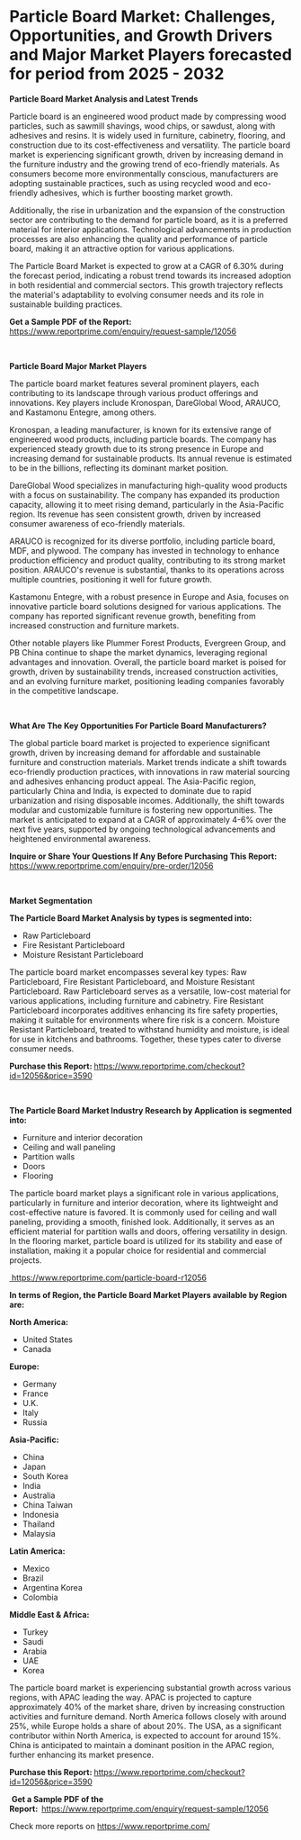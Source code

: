<p><h1>Particle Board Market: Challenges, Opportunities, and Growth Drivers and Major Market Players forecasted for period from 2025 - 2032</h1></p><p><strong>Particle Board Market Analysis and Latest Trends</strong></p>
<p><p>Particle board is an engineered wood product made by compressing wood particles, such as sawmill shavings, wood chips, or sawdust, along with adhesives and resins. It is widely used in furniture, cabinetry, flooring, and construction due to its cost-effectiveness and versatility. The particle board market is experiencing significant growth, driven by increasing demand in the furniture industry and the growing trend of eco-friendly materials. As consumers become more environmentally conscious, manufacturers are adopting sustainable practices, such as using recycled wood and eco-friendly adhesives, which is further boosting market growth.</p><p>Additionally, the rise in urbanization and the expansion of the construction sector are contributing to the demand for particle board, as it is a preferred material for interior applications. Technological advancements in production processes are also enhancing the quality and performance of particle board, making it an attractive option for various applications.</p><p>The Particle Board Market is expected to grow at a CAGR of 6.30% during the forecast period, indicating a robust trend towards its increased adoption in both residential and commercial sectors. This growth trajectory reflects the material's adaptability to evolving consumer needs and its role in sustainable building practices.</p></p>
<p><strong>Get a Sample PDF of the Report:&nbsp;</strong> <a href="https://www.reportprime.com/enquiry/request-sample/12056?utm_campaign=3548&utm_medium=2&utm_source=Github&utm_content=ia&utm_term=17032025&utm_id=particle-board">https://www.reportprime.com/enquiry/request-sample/12056</a></p>
<p>&nbsp;</p>
<p><strong>Particle Board Major Market Players</strong></p>
<p><p>The particle board market features several prominent players, each contributing to its landscape through various product offerings and innovations. Key players include Kronospan, DareGlobal Wood, ARAUCO, and Kastamonu Entegre, among others.</p><p>Kronospan, a leading manufacturer, is known for its extensive range of engineered wood products, including particle boards. The company has experienced steady growth due to its strong presence in Europe and increasing demand for sustainable products. Its annual revenue is estimated to be in the billions, reflecting its dominant market position.</p><p>DareGlobal Wood specializes in manufacturing high-quality wood products with a focus on sustainability. The company has expanded its production capacity, allowing it to meet rising demand, particularly in the Asia-Pacific region. Its revenue has seen consistent growth, driven by increased consumer awareness of eco-friendly materials.</p><p>ARAUCO is recognized for its diverse portfolio, including particle board, MDF, and plywood. The company has invested in technology to enhance production efficiency and product quality, contributing to its strong market position. ARAUCO's revenue is substantial, thanks to its operations across multiple countries, positioning it well for future growth.</p><p>Kastamonu Entegre, with a robust presence in Europe and Asia, focuses on innovative particle board solutions designed for various applications. The company has reported significant revenue growth, benefiting from increased construction and furniture markets.</p><p>Other notable players like Plummer Forest Products, Evergreen Group, and PB China continue to shape the market dynamics, leveraging regional advantages and innovation. Overall, the particle board market is poised for growth, driven by sustainability trends, increased construction activities, and an evolving furniture market, positioning leading companies favorably in the competitive landscape.</p></p>
<p>&nbsp;</p>
<p><strong>What Are The Key Opportunities For Particle Board Manufacturers?</strong></p>
<p><p>The global particle board market is projected to experience significant growth, driven by increasing demand for affordable and sustainable furniture and construction materials. Market trends indicate a shift towards eco-friendly production practices, with innovations in raw material sourcing and adhesives enhancing product appeal. The Asia-Pacific region, particularly China and India, is expected to dominate due to rapid urbanization and rising disposable incomes. Additionally, the shift towards modular and customizable furniture is fostering new opportunities. The market is anticipated to expand at a CAGR of approximately 4-6% over the next five years, supported by ongoing technological advancements and heightened environmental awareness.</p></p>
<p><strong>Inquire or Share Your Questions If Any Before Purchasing This Report:</strong> <a href="https://www.reportprime.com/enquiry/pre-order/12056?utm_campaign=3548&utm_medium=2&utm_source=Github&utm_content=ia&utm_term=17032025&utm_id=particle-board">https://www.reportprime.com/enquiry/pre-order/12056</a></p>
<p>&nbsp;</p>
<p><strong>Market Segmentation</strong></p>
<p><strong>The Particle Board Market Analysis by types is segmented into:</strong></p>
<p><ul><li>Raw Particleboard</li><li>Fire Resistant Particleboard</li><li>Moisture Resistant Particleboard</li></ul></p>
<p><p>The particle board market encompasses several key types: Raw Particleboard, Fire Resistant Particleboard, and Moisture Resistant Particleboard. Raw Particleboard serves as a versatile, low-cost material for various applications, including furniture and cabinetry. Fire Resistant Particleboard incorporates additives enhancing its fire safety properties, making it suitable for environments where fire risk is a concern. Moisture Resistant Particleboard, treated to withstand humidity and moisture, is ideal for use in kitchens and bathrooms. Together, these types cater to diverse consumer needs.</p></p>
<p><strong>Purchase this Report:&nbsp;</strong><a href="https://www.reportprime.com/checkout?id=12056&price=3590&utm_campaign=3548&utm_medium=2&utm_source=Github&utm_content=ia&utm_term=17032025&utm_id=particle-board">https://www.reportprime.com/checkout?id=12056&price=3590</a></p>
<p>&nbsp;</p>
<p><strong>The Particle Board Market Industry Research by Application is segmented into:</strong></p>
<p><ul><li>Furniture and interior decoration</li><li>Ceiling and wall paneling</li><li>Partition walls</li><li>Doors</li><li>Flooring</li></ul></p>
<p><p>The particle board market plays a significant role in various applications, particularly in furniture and interior decoration, where its lightweight and cost-effective nature is favored. It is commonly used for ceiling and wall paneling, providing a smooth, finished look. Additionally, it serves as an efficient material for partition walls and doors, offering versatility in design. In the flooring market, particle board is utilized for its stability and ease of installation, making it a popular choice for residential and commercial projects.</p></p>
<p><a href="https://www.reportprime.com/particle-board-r12056?utm_campaign=3548&utm_medium=2&utm_source=Github&utm_content=ia&utm_term=17032025&utm_id=particle-board">&nbsp;https://www.reportprime.com/particle-board-r12056</a></p>
<p><strong>In terms of Region, the Particle Board Market Players available by Region are:</strong></p>
<p>
    <p> <strong> North America: </strong>
        <ul>
            <li>United States</li>
            <li>Canada</li>
        </ul>
        </p> 
    <p> <strong> Europe: </strong>
        <ul>
            <li>Germany</li>
            <li>France</li>
            <li>U.K.</li>
            <li>Italy</li>
            <li>Russia</li>
        </ul>
        </p> 
    <p> <strong> Asia-Pacific: </strong>
        <ul>
            <li>China</li>
            <li>Japan</li>
            <li>South Korea</li>
            <li>India</li>
            <li>Australia</li>
            <li>China Taiwan</li>
            <li>Indonesia</li>
            <li>Thailand</li>
            <li>Malaysia</li>
        </ul>
        </p> 
    <p> <strong> Latin America: </strong>
        <ul>
            <li>Mexico</li>
            <li>Brazil</li>
            <li>Argentina Korea</li>
            <li>Colombia</li>
        </ul>
        </p> 
    <p> <strong> Middle East & Africa: </strong>
        <ul>
            <li>Turkey</li>
            <li>Saudi</li>
            <li>Arabia</li>
            <li>UAE</li>
            <li>Korea</li>
        </ul>
    </p>
    </p>
<p><p>The particle board market is experiencing substantial growth across various regions, with APAC leading the way. APAC is projected to capture approximately 40% of the market share, driven by increasing construction activities and furniture demand. North America follows closely with around 25%, while Europe holds a share of about 20%. The USA, as a significant contributor within North America, is expected to account for around 15%. China is anticipated to maintain a dominant position in the APAC region, further enhancing its market presence.</p></p>
<p><strong>Purchase this Report: </strong><a href="https://www.reportprime.com/checkout?id=12056&price=3590&utm_campaign=3548&utm_medium=2&utm_source=Github&utm_content=ia&utm_term=17032025&utm_id=particle-board">https://www.reportprime.com/checkout?id=12056&price=3590</a></p>
<p>&nbsp;<strong>Get a Sample PDF of the Report:&nbsp;&nbsp;</strong><a href="https://www.reportprime.com/enquiry/request-sample/12056?utm_campaign=3548&utm_medium=2&utm_source=Github&utm_content=ia&utm_term=17032025&utm_id=particle-board">https://www.reportprime.com/enquiry/request-sample/12056</a></p>
<p><strong></strong></p>
<p>Check more reports on <a href="https://www.reportprime.com/?utm_campaign=3548&utm_medium=2&utm_source=Github&utm_content=ia&utm_term=17032025&utm_id=particle-board">https://www.reportprime.com/</a></p>